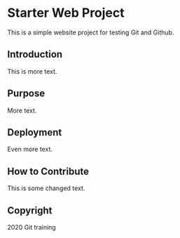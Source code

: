 # Starter Web Project

This is a simple website project for testing Git and Github.

## Introduction

This is more text.

## Purpose

More text.

## Deployment

Even more text.

## How to Contribute

This is some changed text.

## Copyright

2020 Git training